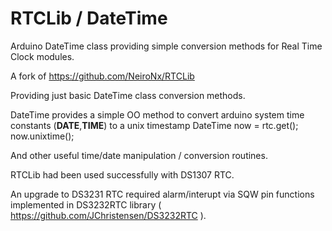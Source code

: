 # RTCLib / DateTime
Arduino DateTime class providing simple conversion methods for  Real Time Clock modules.

A fork of https://github.com/NeiroNx/RTCLib

Providing just basic DateTime class conversion methods.

DateTime provides a simple OO method to convert arduino system time constants (__DATE__,__TIME__) to a unix timestamp
  DateTime now = rtc.get();
  now.unixtime();

And other useful time/date manipulation / conversion routines.

RTCLib had been used successfully with DS1307 RTC.

An upgrade to DS3231 RTC required alarm/interupt via SQW pin functions 
implemented in DS3232RTC library ( https://github.com/JChristensen/DS3232RTC ). 
